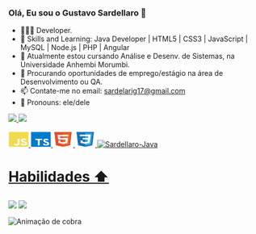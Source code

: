 ### Olá, Eu sou o Gustavo Sardellaro 👋

- 👨🏾‍💻 Developer.
- 🤖 Skills and Learning: Java Developer | HTML5 | CSS3 | JavaScript | MySQL | Node.js | PHP | Angular
- 🌱 Atualmente estou cursando Análise e Desenv. de Sistemas, na Universidade Anhembi Morumbi.
- 💞️ Procurando oportunidades de emprego/estágio na área de Desenvolvimento ou QA.
- 📫 Contate-me no email: sardelarig17@gmail.com
- 🙂 Pronouns: ele/dele

<div align="left">
  <a href="https://github.com/Sardellaro">
  <img height="180em" src="https://github-readme-stats.vercel.app/api?username=Sardellaro&show_icons=true&theme=dracula&include_all_commits=true&count_private=true"/>
  <img height="180em" src="https://github-readme-stats.vercel.app/api/top-langs/?username=Sardellaro&layout=compact&langs_count=7&theme=dracula"/>
<br>
</div>

<div style="display: inline_block"><br>
   <img align="justify" alt="Sardellaro-Js" height="30" width="40" src="https://raw.githubusercontent.com/devicons/devicon/master/icons/javascript/javascript-plain.svg">
  <img align="justify" alt="Sardellaro-Ts" height="30" width="40" src="https://raw.githubusercontent.com/devicons/devicon/master/icons/typescript/typescript-plain.svg">
  <img align="justify" alt="Sardellaro-HTML" height="30" width="40" src="https://raw.githubusercontent.com/devicons/devicon/master/icons/html5/html5-original.svg">
  <img align="justify" alt="Sardellaro-CSS" height="30" width="40" src="https://raw.githubusercontent.com/devicons/devicon/master/icons/css3/css3-original.svg">
   <img align="justify" alt="Sardellaro-Java" height="40" width="50"src="https://cdn.jsdelivr.net/gh/devicons/devicon/icons/java/java-plain.svg">
   
   # Habilidades  ⬆️
   
  ##
   
   <div>
      <a href="mailto:sardelarig17@gmail.com"sardelarig17@gmail.com><img src="https://img.shields.io/badge/-Gmail-%23333?style=for-the-badge&logo=gmail&logoColor=white" target="_blank"></a>
      <a href="https:https://www.linkedin.com/in/gustavo-sardellaro-60751221b/" target="_blank"><img src="https://img.shields.io/badge/-LinkedIn-%230077B5?style=for-the-badge&logo=linkedin&logoColor=white" target="_blank"></a>
</div>
   
![Animação de cobra](https://github.com/danielbped/danielbped/blob/output/github-contribution-grid-snake.svg)




